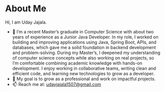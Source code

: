 # About Me  
Hi, I am Uday Jajala.  
- 🌱 I’m a recent Master’s graduate in Computer Science with about two years of experience as a Junior Java Developer. In my role, I worked on building and improving applications using Java, Spring Boot, APIs, and databases, which gave me a solid foundation in backend development and problem-solving. During my Master’s, I deepened my understanding of computer science concepts while also working on real projects, so I’m comfortable combining academic knowledge with hands-on development. I enjoy working in collaborative teams, writing clean and efficient code, and learning new technologies to grow as a developer. 
- 🎯 My goal is to grow as a professional and work on impactful projects.  
- 📫 Reach me at: udayjajala1507@gmail.com
